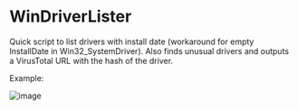 # WinDriverLister
Quick script to list drivers with install date (workaround for empty InstallDate in Win32_SystemDriver).
Also finds unusual drivers and outputs a VirusTotal URL with the hash of the driver.

Example:

![image](https://user-images.githubusercontent.com/99045665/233725091-7b55d880-0518-4d1f-a2cd-703355406512.png)
